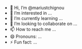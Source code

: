 - 👋 Hi, I’m @mariustchignou
- 👀 I’m interested in ...
- 🌱 I’m currently learning ...
- 💞️ I’m looking to collaborate on ...
- 📫 How to reach me ...
- 😄 Pronouns: ...
- ⚡ Fun fact: ...

<!---
mariustchignou/mariustchignou is a ✨ special ✨ repository because its `README.md` (this file) appears on your GitHub profile.
You can click the Preview link to take a look at your changes.
--->
